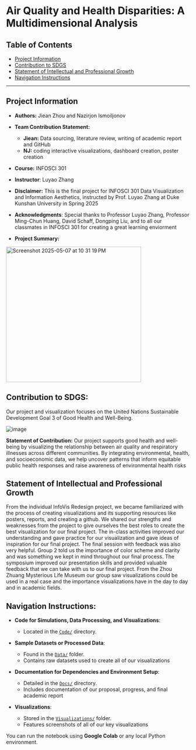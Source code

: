 # **Air Quality and Health Disparities: A Multidimensional Analysis**

## **Table of Contents**
* [Project Information](./README.md#Project-Information)
* [Contribution to SDGS](./README.md#Contribution-to-SDGS)
* [Statement of Intellectual and Professional Growth](./README.md#Statement-of-Intellectual-and-Professional-Growth)
* [Navigation Instructions](./README.md#Navigation-Instructions)

---

## Project Information

- **Authors:** Jiean Zhou and Nazirjon Ismoiljonov

- **Team Contribution Statement:**
  - **Jiean:** Data sourcing, literature review, writing of academic report and GitHub
  - **NJ:** coding interactive visualizations, dashboard creation, poster creation
  
- **Course:** INFOSCI 301

- **Instructor**: Luyao Zhang

- **Disclaimer:** This is the final project for INFOSCI 301 Data Visualization and Information Aesthetics, instructed by Prof. Luyao Zhang at Duke Kunshan University in Spring 2025
  
- **Acknowledgments**:  Special thanks to Professor Luyao Zhang, Professor Ming-Chun Huang, David Schaff, Dongping Liu, and to all our classmates in INFOSCI 301 for creating a great learning enviorment

- **Project Summary:**

<img width="370" alt="Screenshot 2025-05-07 at 10 31 19 PM" src="https://github.com/user-attachments/assets/f1ff2ea3-dab0-4b2f-b6fc-2b153646d1a2" />

## Contribution to SDGS:
Our project and visualization focuses on the United Nations Sustainable Development Goal 3 of Good Health and Well-Being.

![image](https://github.com/user-attachments/assets/2bbb9bd3-4d47-4ed8-a8d9-472d27e66157)

**Statement of Contribution:** Our project supports good health and well-being by visualizing the relationship between air quality and respiratory illnesses across different communities. By integrating environmental, health, and socioeconomic data, we help uncover patterns that inform equitable public health responses and raise awareness of environmental health risks

## Statement of Intellectual and Professional Growth

From the individual InfoVis Redesign project, we became familiarized with the process of creating visualizations and its supporting resources like posters, reports, and creating a github. We shared our strengths and weaknesses from the project to give ourselves the best roles to create the best visualization for our final project. The in-class activities improved our understanding and gave practice for our visualization and gave ideas of inspiration for our final project. The final session with feedback was also very helpful. Group 2 told us the importance of color scheme and clarity and was something we kept in mind throughout our final process. The symposium improved our presentation skills and provided valuable feedback that we can take with us to our final project. From the Zhou Zhuang Mysterious Life Museum our group saw visualizations could be used in a real case and the importance visualizations have in the day to day and in academic fields.  

## Navigation Instructions:
- **Code for Simulations, Data Processing, and Visualizations**:
  - Located in the [`Code/`](Code/) directory.
  
- **Sample Datasets or Processed Data**:
  - Found in the [`Data/`](Data/) folder.
  - Contains raw datasets used to create all of our visualizations
 
- **Documentation for Dependencies and Environment Setup**:
  - Detailed in the [`Docs/`](Docs/) directory.
  - Includes documentation of our proposal, progress, and final academic report

- **Visualizations**:
  - Stored in the [`Visualizations/`](Visualizations/) folder.
  - Features screenshots of all of our key visualizations 
  


You can run the notebook using **Google Colab** or any local Python environment.


